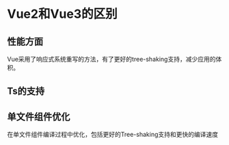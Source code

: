 # Vue2和Vue3的区别

## 性能方面

Vue采用了响应式系统重写的方法，有了更好的tree-shaking支持，减少应用的体积。

## Ts的支持

## 单文件组件优化

在单文件组件编译过程中优化，包括更好的Tree-shaking支持和更快的编译速度